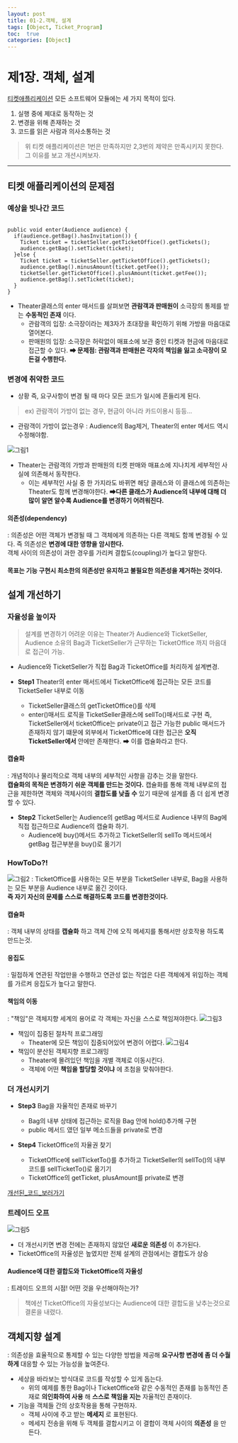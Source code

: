 ```yaml
---
layout: post
title: 01-2.객체, 설계
tags: [Object, Ticket_Program]
toc:  true
categories: [Object]
---
```


# 제1장. 객체, 설계
[티켓애플리케이션](https://lindashin15.github.io/object/2021/08/05/01.Object/)
모든 소프트웨어 모듈에는 세 가지 목적이 있다.
1. 실행 중에 제대로 동작하는 것
2. 변경을 위해 존재하는 것
3. 코드를 읽은 사람과 의사소통하는 것
> 위 티켓 애플리케이션은 1번은 만족하지만 2,3번의 제약은 만족시키지 못한다. 그 이유를 보고 개션시켜보자.

<hr/>

## 티켓 애플리케이션의 문제점
### 예상을 빗나간 코드
<pre><code>  
public void enter(Audience audience) {
  if(audience.getBag().hasInvitation()) {
    Ticket ticket = ticketSeller.getTicketOffice().getTickets();
    audience.getBag().setTicket(ticket);
  }else {
    Ticket ticket = ticketSeller.getTicketOffice().getTickets();
    audience.getBag().minusAmount(ticket.getFee());
    ticketSeller.getTicketOffice().plusAmount(ticket.getFee());
    audience.getBag().setTicket(ticket);			
  }
}
</code></pre>
- Theater클래스의 enter 매서드를 살펴보면 **관람객과 판매원이** 소극장의 통제를 받는 **수동적인 존재** 이다.
  - 관람객의 입장: 소극장이라는 제3자가 초대장을 확인하기 위해 가방을 마음대로 열어본다.
  - 판매원의 입장: 소극장은 허락없이 매표소에 보관 중인 티켓과 현금에 마음대로 접근할 수 있다.
**➡ 문제점: 관람객과 판매원은 각자의 책임을 잃고 소극장이 모든걸 수행한다.**

### 변경에 취약한 코드
- 상황 즉, 요구사항이 변경 될 때 마다 모든 코드가 일시에 흔들리게 된다.
>ex) 관람객이 가방이 없는 경우, 현금이 아니라 카드이용시 등등...
  - 관람객이 가방이 없는경우 : Audience의 Bag제거, Theater의 enter 메서드 역시 수정해야함.

![그림1](https://github.com/Lindashin15/studyImage/blob/main/object%E1%84%80%E1%85%B3%E1%84%85%E1%85%B5%E1%86%B71.png)
- Theater는 관람객의 가방과 판매원의 티켓 판매와 매표소에 지나치게 세부적인 사실에 의존해서 동작한다.
  - 이는 세부적인 사실 중 한 가지라도 바뀌면 해당 클래스와 이 클래스에 의존하는 Theater도 함께 변경해야한다.
  **➡다른 클래스가 Audience의 내부에 대해 더 많이 알면 알수록 Audience를 변경하기 어려워진다.**

#### 의존성(dependency)
: 의존성은 어떤 객체가 변경될 때 그 객체에게 의존하는 다른 객체도 함께 변경될 수 있다. 즉 의존성은 **변경에 대한 영향을 암시한다.** <br>
객체 사이의 의존성이 과한 경우를 가리켜 결합도(coupling)가 높다고 말한다.

#### 목표는 기능 구현시 최소한의 의존성만 유지하고 불필요한 의존성을 제거하는 것이다.

## 설계 개선하기
### 자율성을 높이자
> 설계를 변경하기 어려운 이유는 Theater가 Audience와 TicketSeller, Audience 소유의 Bag과 TicketSeller가 근무하는 TicketOffice 까지 마음대로 접근이 가능.
  - Audience와 TicketSeller가 직접 Bag과 TicketOffice를 처리하게 설계변경.

- **Step1** Theater의 enter 매서드에서 TicketOffice에 접근하는 모든 코드를 TicketSeller 내부로 이동
  - TicketSeller클래스의 getTicketOffice()를 삭제
  - enter()매서드 로직을 TicketSeller클래스에 sellTo()매서드로 구현
즉, TicketSeller에서 ticketOffice는 private이고 접근 가능한 public 매서드가 존재하지 않기 떄문에 외부에서 TicketOffice에 대한 접근은 **오직 TicketSeller에서** 안에만 존재한다.
➡ 이를 캡슐화라고 한다.

#### 캡슐화
: 개념적이나 물리적으로 객체 내부의 세부적인 사항을 감추는 것을 말한다.<br>
**캡슐화의 목적은 변경하기 쉬운 객체를 만드는 것이다.** 캡슐화를 통해 객체 내부로의 접근을 제한하면 객체와 객체사이의 **결합도를 낮출 수** 있기 때문에 설계를 좀 더 쉽게 변경할 수 있다.

- **Step2** TicketSeller는 Audience의 getBag 메서드로 Audience 내부의 Bag에 직접 접근하므로 Audience의 캡슐화 하기.
  - Audience에 buy()메서드 추가하고 TicketSeller의 sellTo 메서드에서 getBag 접근부분을 buy()로 옮기기

### HowToDo?!
![그림2](https://github.com/Lindashin15/studyImage/blob/main/object%E1%84%80%E1%85%B3%E1%84%85%E1%85%B5%E1%86%B72.png)
: TicketOffice를 사용하는 모든 부분을 TicketSeller 내부로, Bag을 사용하는 모든 부분을 Audience 내부로 옮긴 것이다.<br>
**즉 자기 자신의 문제를 스스로 해결하도록 코드를 변경한것이다.**

#### 캡슐화
: 객체 내부의 상태를 **캡슐화** 하고 객체 간에 오직 메세지를 통해서만 상호작용 하도록 만드는것.<br>

#### 응집도
: 밀접하게 연관된 작업만을 수행하고 연관성 없는 작업은 다른 객체에게 위임하는 객체를 가르켜 응집도가 높다고 말한다.

#### 책임의 이동
: "책임"은 객체지향 세계의 용어로 각 객체는 자신을 스스로 책임져야한다.
![그림3](https://github.com/Lindashin15/studyImage/blob/main/object%E1%84%80%E1%85%B3%E1%84%85%E1%85%B5%E1%86%B73.png)
- 책임이 집중된 절차적 프로그래밍
  - Theater에 모든 책임이 집중되어있어 변경이 어렵다.
![그림4](https://github.com/Lindashin15/studyImage/blob/main/object%E1%84%80%E1%85%B3%E1%84%85%E1%85%B5%E1%86%B74.png)
- 책임이 분산된 객체지향 프로그래밍
  - Theater에 몰려있던 책임을 개별 객체로 이동시킨다.
  - 객체에 어떤 **책임을 할당할 것이냐** 에 초첨을 맞춰야한다.

### 더 개선시키기
- **Step3** Bag을 자율적인 존재로 바꾸기
  - Bag의 내부 상태에 접근하는 로직을 Bag 안에 hold()추가해 구현
  - public 메서드 였던 일부 메소드들을 private로 변경

- **Step4** TicketOffice의 자율권 찾기
  - TicketOffice에 sellTicketTo()를 추가하고 TicketSeller의 sellTo()의 내부 코드를 sellTicketTo()로 옮기기
  - TicketOffice의 getTicket, plusAmount를 private로 변경

[개선된_코드_보러가기](https://github.com/Lindashin15/TicketProgram/pull/1/commits/b1cf3290ed5a124ba0487025c19e09f0f66321e4)

### 트레이드 오프
![그림5](https://github.com/Lindashin15/studyImage/blob/main/object%E1%84%80%E1%85%B3%E1%84%85%E1%85%B5%E1%86%B75.png)
- 더 개선시키면 변경 전에는 존재하지 않았던 **새로운 의존성** 이 추가된다.
- TicketOffice의 자율성은 높였지만 전체 설계의 관점에서는 결합도가 상승

#### Audience에 대한 결합도와 TicketOffice의 자율성
: 트레이드 오프의 시점! 어떤 것을 우선해야하는가?
> 책에선 TicketOffice의 자율성보다는 Audience에 대한 결합도을 낮추는것으로 결론을 내렸다.

## 객체지향 설계
: 의존성을 효율적으로 통제할 수 있는 다양한 방법을 제공해 **요구사항 변경에 좀 더 수월하게** 대응할 수 있는 가능성을 높여준다.
  - 세상을 바라보는 방식대로 코드를 작성할 수 있게 돕는다.
    - 위의 예제를 통한 Bag이나 TicketOffice와 같은 수동적인 존재를 능동적인 존재로 **의인화하여 사용** 해 **스스로 책임을 지는** 자율적인 존재이다.
  - 기능을 객체들 간의 상호작용을 통해 구현하자.
    - 객체 사이에 주고 받는 **메세지** 로 표현된다.
    - 메세지 전송을 위해 두 객체를 결합시키고 이 결합이 객체 사이의 **의존성** 을 만든다.
